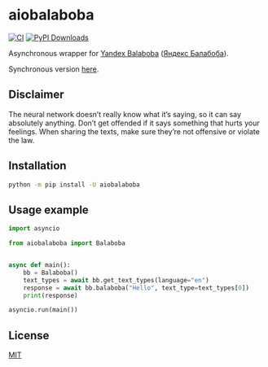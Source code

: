 # aiobalaboba

[![CI](https://github.com/monosans/aiobalaboba/actions/workflows/ci.yml/badge.svg)](https://github.com/monosans/aiobalaboba/actions/workflows/ci.yml)
[![PyPI Downloads](https://img.shields.io/pypi/dm/aiobalaboba?logo=pypi)](https://pypi.org/project/aiobalaboba/)

Asynchronous wrapper for [Yandex Balaboba](https://yandex.com/lab/yalm-en) ([Яндекс Балабоба](https://yandex.ru/lab/yalm)).

Synchronous version [here](https://github.com/monosans/balaboba).

## Disclaimer

The neural network doesn’t really know what it’s saying, so it can say absolutely anything. Don’t get offended if it says something that hurts your feelings. When sharing the texts, make sure they’re not offensive or violate the law.

## Installation

```bash
python -m pip install -U aiobalaboba
```

## Usage example

```python
import asyncio

from aiobalaboba import Balaboba


async def main():
    bb = Balaboba()
    text_types = await bb.get_text_types(language="en")
    response = await bb.balaboba("Hello", text_type=text_types[0])
    print(response)

asyncio.run(main())
```

## License

[MIT](https://github.com/monosans/aiobalaboba/blob/main/LICENSE)
